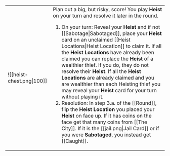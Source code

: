 |                           |                                                                                                                                                                                                                                                                                                                                                                                                                                                                                                                                                                                                                                                                                                                                                                                                                                                                                                                     |
| ------------------------- | ------------------------------------------------------------------------------------------------------------------------------------------------------------------------------------------------------------------------------------------------------------------------------------------------------------------------------------------------------------------------------------------------------------------------------------------------------------------------------------------------------------------------------------------------------------------------------------------------------------------------------------------------------------------------------------------------------------------------------------------------------------------------------------------------------------------------------------------------------------------------------------------------------------------- |
| ![[heist-chest.png\|100]] | Plan out a big, but risky, score! You play **Heist** on your turn and resolve it later in the round.<ol><li>On your turn: Reveal your **Heist** and if not [[Sabotage\|Sabotaged]], place your **Heist** card on an unclaimed [[Heist Locations\|Heist Location]] to claim it. If all the **Heist Locations** have already been claimed you can replace the **Heist** of a wealthier thief. If you do, they do not resolve their **Heist**. If all the **Heist Locations** are already claimed and you are wealthier than each Heisting thief you may reveal your **Heist** card for your turn without playing it.</li><li>Resolution: In step 3.a. of the [[Round]], flip the **Heist Location** you placed your **Heist** on face up. If it has coins on the face get that many coins from [[The City]]. If it is the [[jail.png\|Jail Card]] or if you were **Sabotaged**, you instead get [[Caught]].</li></ol> |
